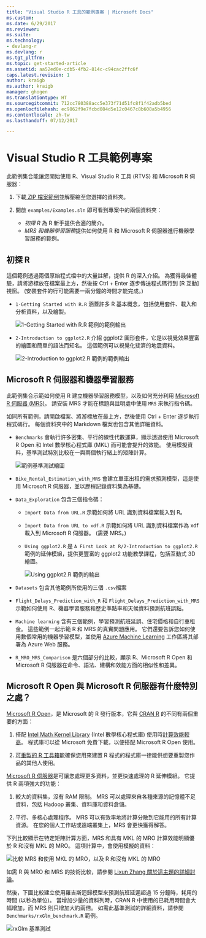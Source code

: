 ```yaml
---
title: "Visual Studio R 工具的範例專案 | Microsoft Docs"
ms.custom: 
ms.date: 6/29/2017
ms.reviewer: 
ms.suite: 
ms.technology:
- devlang-r
ms.devlang: r
ms.tgt_pltfrm: 
ms.topic: get-started-article
ms.assetid: aa52ed0e-cdb5-4fb2-814c-c94cac2ffc6f
caps.latest.revision: 1
author: kraigb
ms.author: kraigb
manager: ghogen
ms.translationtype: HT
ms.sourcegitcommit: 712cc780388acc5e373f71d51fc8f1f42adb5bed
ms.openlocfilehash: ec9862f9e7fcbd084d5e12c0467c8b608a5b4956
ms.contentlocale: zh-tw
ms.lasthandoff: 07/12/2017

---
```


# <a name="r-tools-for-visual-studio-sample-projects"></a>Visual Studio R 工具範例專案

此範例集合能讓您開始使用 R、Visual Studio R 工具 (RTVS) 和 Microsoft R 伺服器︰

1. 下載[ ZIP 檔案範例](https://github.com/Microsoft/RTVS-docs/archive/master.zip)並解壓縮至您選擇的資料夾。
1. 開啟 `examples/Examples.sln` 即可看到專案中的兩個資料夾︰

    - *初探 R* 為 R 新手提供合適的簡介。
    - *MRS 和機器學習服務*提供如何使用 R 和 Microsoft R 伺服器進行機器學習服務的範例。

## <a name="a-first-look-at-r"></a>初探 R

這個範例透過兩個原始程式檔中的大量註解，提供 R 的深入介紹。 為獲得最佳體驗，請將游標放在檔案最上方，然後按 Ctrl + Enter 逐步傳送程式碼行到 [R 互動] 視窗。 (安裝套件的行可能需要一兩分鐘的時間才能完成。)

- `1-Getting Started with R.R` 涵蓋許多 R 基本概念，包括使用套件、載入和分析資料，以及繪製。

    ![1-Getting Started with R.R 範例的範例輸出](media/samples-getting-started-output.png)

- `2-Introduction to ggplot2.R` 介紹 ggplot2 圖形套件，它是以視覺效果豐富的繪圖和簡單的語法而知名。 這個範例可以視覺化斐濟的地震資料。

    ![2-Introduction to ggplot2.R 範例的範例輸出](media/samples-ggplot-output.png)


## <a name="microsoft-r-server-and-machine-learning"></a>Microsoft R 伺服器和機器學習服務

此範例集合示範如何使用 R 建立機器學習服務模型，以及如何充分利用 [Microsoft R 伺服器 (MRS)](http://aka.ms/rtvs-msft-r)。 請安裝 MRS 才能在標題與註明處中使用 `MRS` 來執行指令碼。

如同所有範例，請開啟檔案、將游標放在最上方，然後使用 Ctrl + Enter 逐步執行程式碼行。 每個資料夾中的 Markdown 檔案也包含其他詳細資料。

- `Benchmarks` 會執行許多密集、平行的線性代數運算，顯示透過使用 Microsoft R Open 和 Intel 數學核心程式庫 (MKL) 而可能會提升的效能。 使用模擬資料，基準測試特別比較在一與兩個執行緒上的矩陣計算。

    ![範例基準測試繪圖](media/samples-mro-benchmark-plot.png)

- `Bike_Rental_Estimation_with_MRS` 會建立單車出租的需求預測模型，這是使用 Microsoft R 伺服器，並以歷程記錄資料集為基礎。 

- `Data_Exploration` 包含三個指令碼：  
    - `Import Data from URL.R` 示範如何將 URL 識別資料檔案載入到 R。
    - `Import Data from URL to xdf.R` 示範如何將 URL 識別資料檔案作為 xdf 載入到 Microsoft R 伺服器。 (需要 MRS。)
    - `Using ggplot2.R` 是 `A First Look at R/2-Introduction to ggplot2.R` 範例的延伸模組，提供更豐富的 ggplot2 功能教學課程，包括互動式 3D 繪圖。

        ![Using ggplot2.R 範例的輸出](media/samples-3d-interactive.png)

- `Datasets` 包含其他範例所使用的三個 `.csv`檔案
- `Flight_Delays_Prediction_with_R` 和 `Flight_Delays_Prediction_with_MRS` 示範如何使用 R、機器學習服務和歷史準點率和天候資料預測航班誤點。 
- `Machine learning` 含有三個範例，學習預測航班延誤、住宅價格和自行車租金。 這些範例一起示範 R 和 MRS 的真實問題應用。 它們還要告訴您如何使用數個常用的機器學習模型，並使用 [Azure Machine Learning](https://azure.microsoft.com/services/machine-learning/) 工作區將其部署為 Azure Web 服務。

- `R_MRO_MRS_Comparison` 是六個部分的比較，顯示 R、Microsoft R Open 和 Microsoft R 伺服器在命令、語法、建構和效能方面的相似性和差異。

## <a name="whats-special-about-microsoft-r-open-and-microsoft-r-server"></a>Microsoft R Open 與 Microsoft R 伺服器有什麼特別之處？

[Microsoft R Open](http://aka.ms/rtvs-r-open)，是 Microsoft 的 R 發行版本，它與 [CRAN R](https://cran.r-project.org/) 的不同有兩個重要的方面︰

1. 搭配 [Intel Math Kernel Library](https://software.intel.com/intel-mkl) (Intel 數學核心程式庫) 使用時[計算效能較高](https://mran.revolutionanalytics.com/rro/#intelmkl1)。 程式庫可以從 Microsoft 免費下載，以便搭配 Microsoft R Open 使用。

1. [可重製的 R 工具箱](https://mran.revolutionanalytics.com/rro/#reproducibility)能確保您用來建置 R 程式的程式庫一律能供想要重製您作品的其他人使用。

[Microsoft R 伺服器](http://aka.ms/rtvs-msft-r)是可讓您處理更多資料，並更快速處理的 R 延伸模組。 它提供 R 兩項強大的功能︰

1. 較大的資料集，沒有 RAM 限制。 MRS 可以處理來自各種來源的記憶體不足資料，包括 Hadoop 叢集、資料庫和資料倉儲。

1. 平行、多核心處理程序。 MRS 可以有效率地將計算分散到它能用的所有計算資源。 在您的個人工作站或遠端叢集上，MRS 會更快獲得解答。

下列比較顯示在特定矩陣計算方面，MRS 和具有 MKL 的 MRO 計算效能明顯優於 R 和沒有 MKL 的 MRO。 這項計算中，會使用模擬的資料︰

![比較 MRS 和使用 MKL 的 MRO，以及 R 和沒有 MKL 的 MRO](media/samples-speed-comparison.png)

如需 R 與 MRO 和 MRS 的技術比較，請參閱 [Lixun Zhang 關於這主題的詳細討論](http://htmlpreview.github.io/?https://github.com/lixzhang/R-MRO-MRS/blob/master/Introduction_to_MRO_and_MRS.html)。

然後，下圖比較建立使用羅吉斯迴歸模型來預測航班延遲超過 15 分鐘時，耗用的時間 (以秒為單位)。  當增加少量的資料列時，CRAN R 中使用的已耗用時間會大幅增加，而 MRS 則只增加大約兩倍。 如需此基準測試的詳細資料，請參閱 `Benchmarks/rxGlm_benchmark.R` 範例。

![rxGlm 基準測試](media/samples-rxGLM-benchmark.png)

